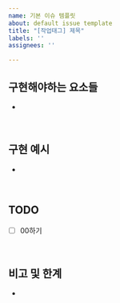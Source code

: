 ```yaml
---
name: 기본 이슈 템플릿
about: default issue template
title: "[작업태그] 제목"
labels: ''
assignees: ''

---
```


## 구현해야하는 요소들
- 

<br>

## 구현 예시
-
 
<br>

## TODO
- [ ] 00하기

<br>

## 비고 및 한계
-
